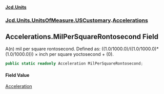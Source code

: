 #### [Jcd.Units](index.md 'index')
### [Jcd.Units.UnitsOfMeasure.USCustomary](Jcd.Units.UnitsOfMeasure.USCustomary.md 'Jcd.Units.UnitsOfMeasure.USCustomary').[Accelerations](Accelerations.md 'Jcd.Units.UnitsOfMeasure.USCustomary.Accelerations')

## Accelerations.MilPerSquareRontosecond Field

A(n) mil per square rontosecond. Defined as: ((1.0/1000.0)/((1.0/1000.0)*(1.0/1000.0))) × inch per square yoctosecond + (0).

```csharp
public static readonly Acceleration MilPerSquareRontosecond;
```

#### Field Value
[Acceleration](Acceleration.md 'Jcd.Units.UnitTypes.Acceleration')
